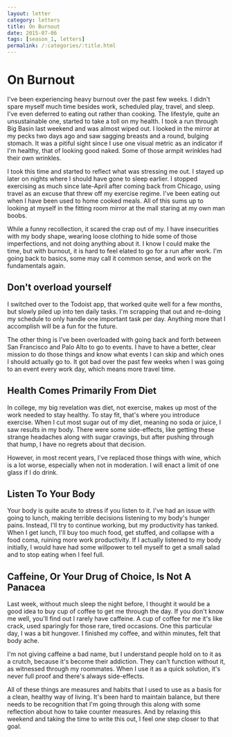 ```yaml
---
layout: letter
category: letters
title: On Burnout
date: 2015-07-06
tags: [season_1, letters]
permalink: /:categories/:title.html
---
```


# On Burnout

I've been experiencing heavy burnout over the past few weeks. I didn't spare myself much time besides work, scheduled play, travel, and sleep. I've even deferred to eating out rather than cooking. The lifestyle, quite an unsustainable one, started to take a toll on my health. I took a run through Big Basin last weekend and was almost wiped out. I looked in the mirror at my pecks two days ago and saw sagging breasts and a round, bulging stomach. It was a pitiful sight since I use one visual metric as an indicator if I'm healthy, that of looking good naked. Some of those armpit wrinkles had their own wrinkles.

I took this time and started to reflect what was stressing me out. I stayed up later on nights where I should have gone to sleep earlier. I stopped exercising as much since late-April after coming back from Chicago, using travel as an excuse that threw off my exercise regime. I've been eating out when I have been used to home cooked meals. All of this sums up to looking at myself in the fitting room mirror at the mall staring at my own man boobs.

While a funny recollection, it scared the crap out of my. I have insecurities with my body shape, wearing loose clothing to hide some of those imperfections, and not doing anything about it. I know I could make the time, but with burnout, it is hard to feel elated to go for a run after work. I'm going back to basics, some may call it common sense, and work on the fundamentals again.

## Don't overload yourself

I switched over to the Todoist app, that worked quite well for a few months, but slowly piled up into ten daily tasks. I'm scrapping that out and re-doing my schedule to only handle one important task per day. Anything more that I accomplish will be a fun for the future.

The other thing is I've been overloaded with going back and forth between San Francisco and Palo Alto to go to events. I have to have a better, clear mission to do those things and know what events I can skip and which ones I should actually go to. It got bad over the past few weeks when I was going to an event every work day, which means more travel time.

## Health Comes Primarily From Diet

In college, my big revelation was diet, not exercise, makes up most of the work needed to stay healthy. To stay fit, that's where you introduce exercise. When I cut most sugar out of my diet, meaning no soda or juice, I saw results in my body. There were some side-effects, like getting these strange headaches along with sugar cravings, but after pushing through that hump, I have no regrets about that decision.

However, in most recent years, I've replaced those things with wine, which is a lot worse, especially when not in moderation. I will enact a limit of one glass if I do drink.

## Listen To Your Body

Your body is quite acute to stress if you listen to it. I've had an issue with going to lunch, making terrible decisions listening to my body's hunger pains. Instead, I'll try to continue working, but my productivity has tanked. When I get lunch, I'll buy too much food, get stuffed, and collapse with a food coma, ruining more work productivity. If I actually listened to my body initially, I would have had some willpower to tell myself to get a small salad and to stop eating when I feel full.

## Caffeine, Or Your Drug of Choice, Is Not A Panacea

Last week, without much sleep the night before, I thought it would be a good idea to buy cup of coffee to get me through the day. If you don't know me well, you'll find out I rarely have caffeine. A cup of coffee for me it's like crack, used sparingly for those rare, tired occasions. One this particular day, I was a bit hungover. I finished my coffee, and within minutes, felt that body ache.

I'm not giving caffeine a bad name, but I understand people hold on to it as a crutch, because it's become their addiction. They can't function without it, as witnessed through my roommates. When I use it as a quick solution, it's never full proof and there's always side-effects.

All of these things are measures and habits that I used to use as a basis for a clean, healthy way of living. It's been hard to maintain balance, but there needs to be recognition that I'm going through this along with some reflection about how to take counter measures. And by relaxing this weekend and taking the time to write this out, I feel one step closer to that goal.
